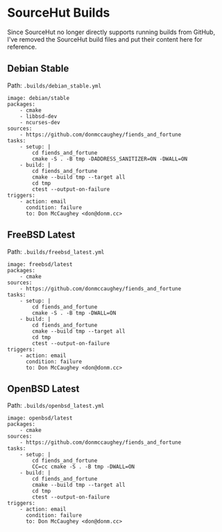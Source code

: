 # SourceHut Builds

Since SourceHut no longer directly supports running builds from GitHub, I've
removed the SourceHut build files and put their content here for reference.

## Debian Stable

Path: `.builds/debian_stable.yml`

    image: debian/stable
    packages:
        - cmake
        - libbsd-dev
        - ncurses-dev
    sources:
        - https://github.com/donmccaughey/fiends_and_fortune
    tasks:
        - setup: |
            cd fiends_and_fortune
            cmake -S . -B tmp -DADDRESS_SANITIZER=ON -DWALL=ON
        - build: |
            cd fiends_and_fortune
            cmake --build tmp --target all
            cd tmp
            ctest --output-on-failure
    triggers:
        - action: email
          condition: failure
          to: Don McCaughey <don@donm.cc>


## FreeBSD Latest

Path: `.builds/freebsd_latest.yml`

    image: freebsd/latest
    packages:
        - cmake
    sources:
        - https://github.com/donmccaughey/fiends_and_fortune
    tasks:
        - setup: |
            cd fiends_and_fortune
            cmake -S . -B tmp -DWALL=ON
        - build: |
            cd fiends_and_fortune
            cmake --build tmp --target all
            cd tmp
            ctest --output-on-failure
    triggers:
        - action: email
          condition: failure
          to: Don McCaughey <don@donm.cc>


## OpenBSD Latest

Path: `.builds/openbsd_latest.yml`

    image: openbsd/latest
    packages:
        - cmake
    sources:
        - https://github.com/donmccaughey/fiends_and_fortune
    tasks:
        - setup: |
            cd fiends_and_fortune
            CC=cc cmake -S . -B tmp -DWALL=ON
        - build: |
            cd fiends_and_fortune
            cmake --build tmp --target all
            cd tmp
            ctest --output-on-failure
    triggers:
        - action: email
          condition: failure
          to: Don McCaughey <don@donm.cc>

